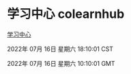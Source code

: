 # 学习中心 colearnhub
[学习中心](http://219.139.198.62:56308/colearnhub/)

2022年 07月 16日 星期六 18:10:01 CST

2022年 07月 16日 星期六 10:10:01 GMT
